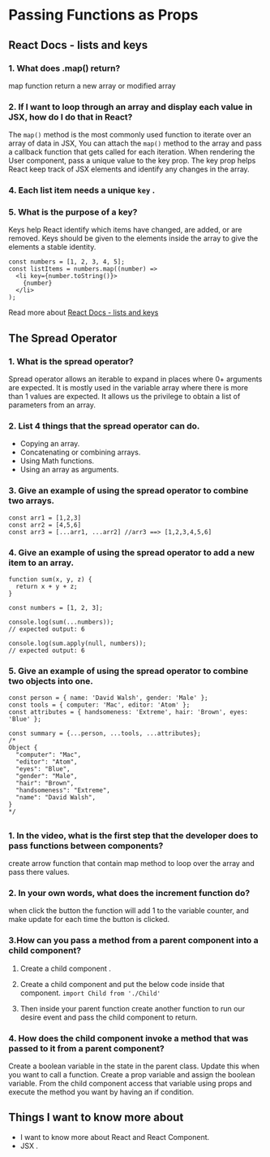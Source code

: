 # Passing Functions as Props

## React Docs - lists and keys
### 1. What does .map() return?
map function return a new array or modified array

### 2. If I want to loop through an array and display each value in JSX, how do I do that in React?
The `map()` method is the most commonly used function to iterate over an array of data in JSX, You can attach the `map()` method to the array and pass a callback function that gets called for each iteration. When rendering the User component, pass a unique value to the key prop. The key prop helps React keep track of JSX elements and identify any changes in the array.

### 4. Each list item needs a unique `key` .

### 5. What is the purpose of a key?
Keys help React identify which items have changed, are added, or are removed. Keys should be given to the elements inside the array to give the elements a stable identity.

```
const numbers = [1, 2, 3, 4, 5];
const listItems = numbers.map((number) =>
  <li key={number.toString()}>
    {number}
  </li>
);
```
Read more about [React Docs - lists and keys](https://reactjs.org/docs/lists-and-keys.html)

## The Spread Operator 

### 1. What is the spread operator?
Spread operator allows an iterable to expand in places where 0+ arguments are expected. It is mostly used in the variable array where there is more than 1 values are expected. It allows us the privilege to obtain a list of parameters from an array.

### 2. List 4 things that the spread operator can do.
* Copying an array.
* Concatenating or combining arrays.
* Using Math functions.
* Using an array as arguments.

### 3. Give an example of using the spread operator to combine two arrays.

```
const arr1 = [1,2,3]
const arr2 = [4,5,6]
const arr3 = [...arr1, ...arr2] //arr3 ==> [1,2,3,4,5,6]
```

### 4. Give an example of using the spread operator to add a new item to an array.

```
function sum(x, y, z) {
  return x + y + z;
}

const numbers = [1, 2, 3];

console.log(sum(...numbers));
// expected output: 6

console.log(sum.apply(null, numbers));
// expected output: 6
```

### 5. Give an example of using the spread operator to combine two objects into one.

```
const person = { name: 'David Walsh', gender: 'Male' };
const tools = { computer: 'Mac', editor: 'Atom' };
const attributes = { handsomeness: 'Extreme', hair: 'Brown', eyes: 'Blue' };

const summary = {...person, ...tools, ...attributes};
/*
Object {
  "computer": "Mac",
  "editor": "Atom",
  "eyes": "Blue",
  "gender": "Male",
  "hair": "Brown",
  "handsomeness": "Extreme",
  "name": "David Walsh",
}
*/
```

##
### 1. In the video, what is the first step that the developer does to pass functions between components?
create arrow function that contain map method to loop over the array and pass there values.


### 2. In your own words, what does the increment function do?
when click the button the function will add 1 to the variable counter, and make update for each time the button is clicked.

### 3.How can you pass a method from a parent component into a child component?
1. Create a child component .
2. Create a child component and put the below code inside that component.
`import Child from './Child'`

3. Then inside your parent function create another function to run our desire event and pass the child component to return.

### 4. How does the child component invoke a method that was passed to it from a parent component?


Create a boolean variable in the state in the parent class. Update this when you want to call a function. Create a prop variable and assign the boolean variable. From the child component access that variable using props and execute the method you want by having an if condition.

## Things I want to know more about
* I want to know more about React and React Component.
* JSX .


